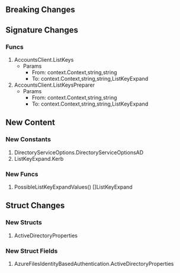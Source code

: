 ## Breaking Changes

## Signature Changes

### Funcs

1. AccountsClient.ListKeys
	- Params
		- From: context.Context,string,string
		- To: context.Context,string,string,ListKeyExpand
1. AccountsClient.ListKeysPreparer
	- Params
		- From: context.Context,string,string
		- To: context.Context,string,string,ListKeyExpand

## New Content

### New Constants

1. DirectoryServiceOptions.DirectoryServiceOptionsAD
1. ListKeyExpand.Kerb

### New Funcs

1. PossibleListKeyExpandValues() []ListKeyExpand

## Struct Changes

### New Structs

1. ActiveDirectoryProperties

### New Struct Fields

1. AzureFilesIdentityBasedAuthentication.ActiveDirectoryProperties

